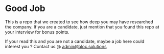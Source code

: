 # Good Job
This is a repo that we created to see how deep you may have researched the company. If you are a candidate, just mention that you found this repo at your interview for bonus points.

If your read this and you are not a candidate, maybe a job here could interest you ? Contact us @ admin@bloc.solutions
